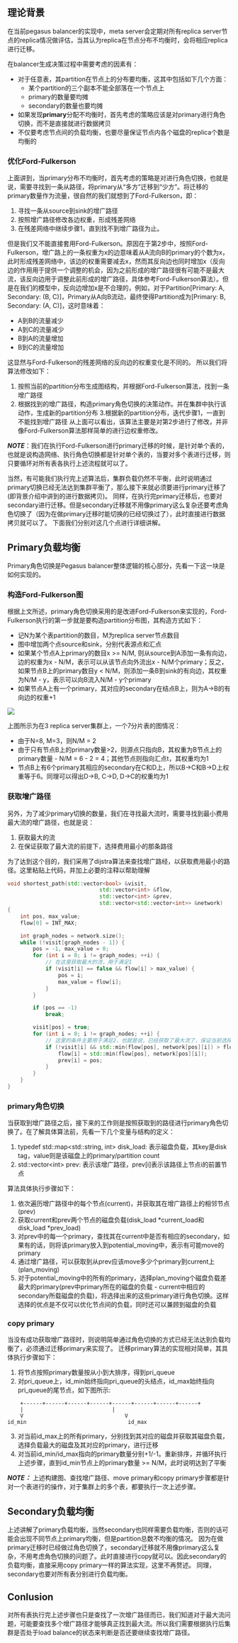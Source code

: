 ## 理论背景

在当前pegasus balancer的实现中，meta server会定期对所有replica server节点的replica情况做评估，当其认为replica在节点分布不均衡时，会将相应replica进行迁移。

在balancer生成决策过程中需要考虑的因素有：
* 对于任意表，其partition在节点上的分布要均衡，这其中包括如下几个方面：
	* 某个partition的三个副本不能全部落在一个节点上
	* primary的数量要均摊
	* secondary的数量也要均摊
* 如果发现**primary**分配不均衡时，首先考虑的策略应该是对primary进行角色切换，而不是直接就进行数据拷贝
* 不仅要考虑节点间的负载均衡，也要尽量保证节点内各个磁盘的replica个数是均衡的

### 优化Ford-Fulkerson

上面讲到，当primary分布不均衡时，首先考虑的策略是对进行角色切换，也就是说，需要寻找到一条从路径，将primary从“多方”迁移到“少方”。将迁移的primary数量作为流量，很自然的我们就想到了Ford-Fulkerson，即：
1. 寻找一条从source到sink的增广路径
2. 按照增广路径修改各边权重，形成残差网络
3. 在残差网络中继续步骤1，直到找不到增广路径为止。

但是我们又不能直接套用Ford-Fulkerson。原因在于第2步中，按照Ford-Fulkerson，增广路上的一条权重为x的边意味着从A流向B的primary的个数为x，此时形成残差网络中，该边的权重需要减去x，然而其反向边也同时增加x（反向边的作用用于提供一个调整的机会，因为之前形成的增广路径很有可能不是最大流，该反向边用于调整此前形成的增广路径，具体参考Ford-Fulkerson算法）。但是在我们的模型中，反向边增加x是不合理的，例如，对于Partition[Primary: A, Secondary: (B, C)]，Primary从A向B流动，最终使得Partition成为[Primary: B, Secondary: (A, C)]，这时意味着：
* A到B的流量减少
* A到C的流量减少
* B到A的流量增加
* B到C的流量增加

这显然与Ford-Fulkerson的残差网络的反向边的权重变化是不同的。
所以我们将算法修改如下：
1. 按照当前的partition分布生成图结构，并根据Ford-Fulkerson算法，找到一条增广路径
2. 根据找到的增广路径，构造primary角色切换的决策动作。并在集群中执行该动作，生成新的partition分布
3.根据新的partition分布，迭代步骤1，一直到不能找到增广路径
从上面可以看出，该算法主要是对第2步进行了修改，并非像Ford-Fulkerson算法那样简单的进行边权重修改。

***NOTE***：我们在执行Ford-Fulkerson进行primary迁移的时候，是针对单个表的，也就是说构造网络、执行角色切换都是针对单个表的，当要对多个表进行迁移，则只要循环对所有表各执行上述流程就可以了。

当然，有可能我们执行完上述算法后，集群负载仍然不平衡，此时说明通过primary切换已经无法达到集群平衡了，那么接下来就必须要进行primary迁移了(即背景介绍中讲到的进行数据拷贝)。
同样，在执行完primary迁移后，也要对secondary进行迁移。但是secondary迁移就不用像primary这么复杂还要考虑角色切换了（因为在做primary迁移时能切换的已经切换过了），此时直接进行数据拷贝就可以了。
下面我们分别对这几个点进行详细讲解。

## Primary负载均衡
Primary角色切换是Pegasus balancer整体逻辑的核心部分，先看一下这一块是如何实现的。

### 构造Ford-Fulkerson图

根据上文所述，primary角色切换采用的是改进Ford-Fulkerson来实现的，Ford-Fulkerson执行的第一步就是要构造partition分布图，其构造方式如下：
* 记N为某个表partition的数目，M为replica server节点数目
* 图中增加两个点source和sink，分别代表源点和汇点
* 如果某个节点A上primary的数目x >= N/M, 则从source到A添加一条有向边，边的权重为x - N/M，表示可以从该节点向外流出x - N/M个primary；反之，如果节点B上的primary数目y < N/M，则添加一条B到sink的有向边，其权重为N/M - y，表示可以向B流入N/M - y个primary
* 如果节点A上有一个primary，其对应的secondary在结点B上，则为A->B的有向边的权重+1

![](../images/transfer-ford-fulkerson.png)

上图所示为在3 replica server集群上，一个7分片表的图情况：
* 由于N=8, M=3，则N/M = 2
* 由于只有节点B上的primary数量>2，则源点只指向B，其权重为B节点上的primary数量 - N/M = 6 - 2 = 4；其他节点则指向汇点t，其权重均为1
* 节点B上有6个primary其相应的secondary在C和D上，所以B->C和B->D上权重等于6。同理可以得出D->B, C->D, D->C的权重均为1

### 获取增广路径

另外，为了减少primary切换的数量，我们在寻找最大流时，需要寻找到最小费用最大流的增广路径，也就是说：
1. 获取最大的流
2. 在保证获取了最大流的前提下，选择费用最小的那条路径

为了达到这个目的，我们采用了dijstra算法来查找增广路经，以获取费用最小的路径。这里粘贴上代码，并加上必要的注释以帮助理解
```c++
void shortest_path(std::vector<bool> &visit,
                             std::vector<int> &flow,
                             std::vector<int> &prev,
                             std::vector<std::vector<int>> &network)
{
    int pos, max_value;
    flow[0] = INT_MAX;

    int graph_nodes = network.size();
    while (!visit[graph_nodes - 1]) {
        pos = -1, max_value = 0;
        for (int i = 0; i != graph_nodes; ++i) {
		    // 在这里获取最大的流，用于满足1
            if (visit[i] == false && flow[i] > max_value) {
                pos = i;
                max_value = flow[i];
            }
        }

        if (pos == -1)
            break;

        visit[pos] = true;
        for (int i = 0; i != graph_nodes; ++i) {
		    // 这里的条件主要用于满足2，也就是说，已经获取了最大流了，保证当前选择的路径是最小费用的路径
            if (!visit[i] && std::min(flow[pos], network[pos][i]) > flow[i]) {
                flow[i] = std::min(flow[pos], network[pos][i]);
                prev[i] = pos;
            }
        }
    }
}
```

### primary角色切换

当获取到增广路径之后，接下来的工作则是按照获取到的路径进行primary角色切换了。在了解具体算法前，先看一下几个变量与结构的定义：
1. typedef std::map<std::string, int> disk_load: 表示磁盘负载，其key是disk tag，value则是该磁盘上的primary/partition count
2. std::vector\<int\> prev: 表示该增广路径，prev[i]表示该路径上节点i的前置节点

算法具体执行步骤如下：
1. 依次遍历增广路径中的每个节点(current)，并获取其在增广路径上的相邻节点(prev)
2. 获取current和prev两个节点的磁盘负载(disk_load *current_load和disk_load *prev_load)
3. 对prev中的每一个primary，查找其在current中是否有相应的secondary，如果有的话，则将该primary放入到potential_moving中，表示有可能move的primary
4. 通过增广路径，可以获取到从prev应该move多少个primary到current上(plan_moving)
5. 对于potential_moving中的所有的primary，选择plan_moving个磁盘负载差最大的primary(prev中primary所在的磁盘的负载 - current中相应的secondary所载磁盘的负载)，将选择出来的这些primary进行角色切换。这样选择的优点是不仅可以优化节点间的负载，同时还可以兼顾到磁盘的负载

### copy primary

当没有成功获取增广路径时，则说明简单通过角色切换的方式已经无法达到负载均衡了，必须通过迁移primary来实现了。
迁移primary算法的实现相对简单，其具体执行步骤如下：
1. 将节点按照primary数量按从小到大排序，得到pri_queue
2. 对pri_queue上，id_min始终指向pri_queue的头结点，id_max始终指向pri_queue的尾节点，如下图所示:
```
    +------+------+------+------+------+------+------+------+
    |							 |
    V				       			 V
id_min 					              id_max
```
3. 对当前id_max上的所有primary，分别找到其对应的磁盘并获取其磁盘负载，选择负载最大的磁盘及其对应的primary，进行迁移
4. 对当前id_min/id_max指向的primary数量分别+1/-1。重新排序，并循环执行上述步骤，直到id_min节点上的primary数量 >= N/M，此时说明达到了平衡

***NOTE：*** 上述构建图、查找增广路径、move  primary和copy primary步骤都是针对一个表进行的操作，对于集群上的多个表，都要执行一次上述步骤。

## Secondary负载均衡
上述讲解了primary负载均衡，当然secondary也同样需要负载均衡，否则的话可能会出现不同节点上primary均衡，但是partition总数不均衡的情况。
因为在做primary迁移时已经做过角色切换了，secondary迁移就不用像primary这么复杂，不用考虑角色切换的问题了。此时直接进行copy就可以。因此secondary的负载均衡，直接采用copy primary一样的算法实现，这里不再赘述。
同理，secondary也要对所有表分别进行负载均衡。

## Conlusion
对所有表执行完上述步骤也只是查找了一次增广路径而已，我们知道对于最大流问题，可能要查找多个增广路径才能够真正找到最大流。所以我们需要根据执行后集群是否处于load balance的状态来判断是否还要继续查找增广路径。
